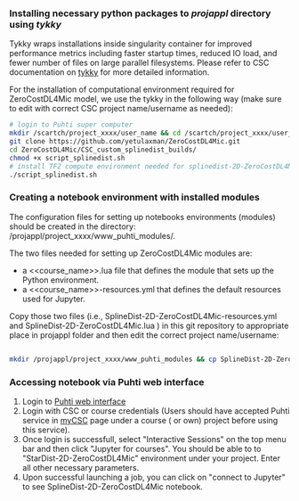 

### Installing necessary python packages to *projappl* directory using *tykky*

Tykky wraps installations inside singularity container for improved performance metrics including faster startup times, reduced IO load, and  fewer number of files on large parallel filesystems. Please refer to CSC documentation on [tykky](https://docs.csc.fi/computing/containers/tykky/) for more detailed information.

For the installation of computational environment required for ZeroCostDL4Mic model, we use the tykky in the following way (make sure to edit with correct CSC project name/username as needed):

```bash
# login to Puhti super computer  
mkdir /scartch/project_xxxx/user_name && cd /scartch/project_xxxx/user_name
git clone https://github.com/yetulaxman/ZeroCostDL4Mic.git
cd ZeroCostDL4Mic/CSC_custom_splinedist_builds/
chmod +x script_splinedist.sh
# install TF2 compute environment needed for splinedist-2D-ZeroCostDL4Mic model
./script_splinedist.sh
```

### Creating a notebook environment with installed modules

The configuration files for setting up notebooks environments (modules) should be created in the directory: /projappl/project_xxxx/www_puhti_modules/. 

The two files needed for setting up ZeroCostDL4Mic modules are:
   - a <<course_name>>.lua file that defines the module that sets up the Python environment. 
   - a <<course_name>>-resources.yml that defines the default resources used for Jupyter.
  
Copy those two files (i.e., SplineDist-2D-ZeroCostDL4Mic-resources.yml and SplineDist-2D-ZeroCostDL4Mic.lua ) in this git repository to appropriate place in projappl folder and then edit the correct project name/username:

```bash

mkdir /projappl/project_xxxx/www_puhti_modules && cp SplineDist-2D-ZeroCostDL4Mic-resources.yml 	SplineDist-2D-ZeroCostDL4Mic.lua  /projappl/project_xxxx/www_puhti_modules

```

### Accessing notebook via Puhti web interface

1. Login to [Puhti web interface](https://www.puhti.csc.fi/public/login.html)
2. Login with CSC or course credentials (Users should have accepted Puhti service in [myCSC](https://my.csc.fi/welcome) page under a course ( or own) project before using this service). 
3. Once login is successfull, select "Interactive Sessions" on the top menu bar and then click "Jupyter for courses". You should be able to to "StarDist-2D-ZeroCostDL4Mic" environment under your project. Enter all other necessary parameters.
4. Upon successful launching a job, you can click on "connect to Jupyter" to see SplineDist-2D-ZeroCostDL4Mic notebook.

